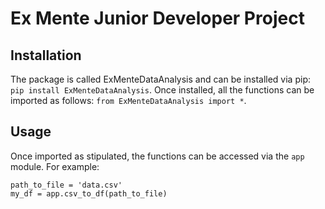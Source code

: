 # Ex Mente Junior Developer Project

## Installation

The package is called ExMenteDataAnalysis and can be installed via pip:
`pip install ExMenteDataAnalysis`. Once installed, all the functions can be 
imported as follows: `from ExMenteDataAnalysis import *`.

## Usage
Once imported as stipulated, the functions can be accessed via the `app` module.
For example:
```angular2html
path_to_file = 'data.csv'
my_df = app.csv_to_df(path_to_file)
```

